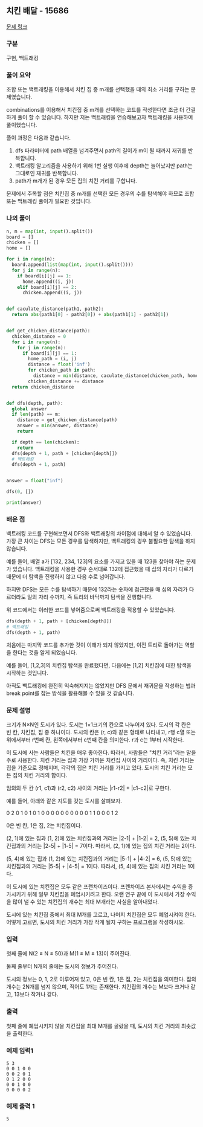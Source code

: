 ## 치킨 배달 - 15686

[문제 링크](https://www.acmicpc.net/problem/15686)

### 구분

구현, 백트래킹

### 풀이 요약

조합 또는 백트래킹을 이용해서 치킨 집 중 m개를 선택했을 때의 최소 거리를 구하는 문제였습니다.

combinations를 이용해서 치킨집 중 m개를 선택하는 코드를 작성한다면 조금 더 간결하게 풀이 할 수 있습니다. 하지만 저는 백트래킹을 연습해보고자 백트래킹을 사용하여 풀이했습니다.

풀이 과정은 다음과 같습니다.

1. dfs 파라미터에 path 배열을 넘겨주면서 path의 길이가 m이 될 때까지 재귀를 반복합니다.
2. 백트래킹 알고리즘을 사용하기 위해 1번 실행 이후에 depth는 늘어났지만 path는 그대로인 재귀를 반복합니다.
3. path가 m개가 된 경우 모든 집의 치킨 거리를 구합니다.

문제에서 주목할 점은 치킨집 중 m개를 선택한 모든 경우의 수를 탐색해야 하므로 조합 또는 백트래킹 풀이가 필요한 것입니다.

### 나의 풀이

```python
n, m = map(int, input().split())
board = []
chicken = []
home = []

for i in range(n):
  board.append(list(map(int, input().split())))
  for j in range(n):
    if board[i][j] == 1:
      home.append((i, j))
    elif board[i][j] == 2:
      chicken.append((i, j))


def caculate_distance(path1, path2):
  return abs(path1[0] - path2[0]) + abs(path1[1] - path2[1])


def get_chicken_distance(path):
  chicken_distance = 0
  for i in range(n):
    for j in range(n):
      if board[i][j] == 1:
        home_path = (i, j)
        distance = float('inf')
        for chicken_path in path:
          distance = min(distance, caculate_distance(chicken_path, home_path))
        chicken_distance += distance
  return chicken_distance


def dfs(depth, path):
  global answer
  if len(path) == m:
    distance = get_chicken_distance(path)
    answer = min(answer, distance)
    return

  if depth == len(chicken):
    return
  dfs(depth + 1, path + [chicken[depth]])
  # 백트래킹
  dfs(depth + 1, path)


answer = float("inf")

dfs(0, [])

print(answer)
```

### 배운 점

백트래킹 코드를 구현해보면서 DFS와 백트래킹의 차이점에 대해서 알 수 있었습니다. 가장 큰 차이는 DFS는 모든 경우를 탐색하지만, 백트래킹의 경우 불필요한 탐색을 하지 않습니다.

예를 들어, 배열 a가 [132, 234, 123]의 요소를 가지고 있을 때 123을 찾아야 하는 문제가 있습니다. 백트래킹을 사용한 경우 순서대로 132에 접근했을 때 십의 자리가 다르기 때문에 더 탐색을 진행하지 않고 다음 수로 넘어갑니다.

하지만 DFS는 모든 수를 탐색하기 때문에 132라는 숫자에 접근했을 때 십의 자리가 다르더라도 일의 자리 수까지, 즉 트리의 바닥까지 탐색을 진행합니다.

위 코드에서는 이러한 코드를 넣어줌으로써 백트래킹을 적용할 수 있었습니다.

```python
dfs(depth + 1, path + [chicken[depth]])
# 백트래킹
dfs(depth + 1, path)
```

처음에는 마지막 코드를 추가한 것이 이해가 되지 않았지만, 이전 트리로 돌아가는 역할을 한다는 것을 알게 되었습니다.

예를 들어, [1,2,3]의 치킨집 탐색을 완료했다면, 다음에는 [1,2] 치킨집에 대한 탐색을 시작하는 것입니다.

아직도 백트래킹에 완전히 익숙해지지는 않았지만 DFS 문에서 재귀문을 작성하는 법과 break point를 잡는 방식을 활용해볼 수 있을 것 같습니다.

### 문제 설명

크기가 N×N인 도시가 있다. 도시는 1×1크기의 칸으로 나누어져 있다. 도시의 각 칸은 빈 칸, 치킨집, 집 중 하나이다. 도시의 칸은 (r, c)와 같은 형태로 나타내고, r행 c열 또는 위에서부터 r번째 칸, 왼쪽에서부터 c번째 칸을 의미한다. r과 c는 1부터 시작한다.

이 도시에 사는 사람들은 치킨을 매우 좋아한다. 따라서, 사람들은 "치킨 거리"라는 말을 주로 사용한다. 치킨 거리는 집과 가장 가까운 치킨집 사이의 거리이다. 즉, 치킨 거리는 집을 기준으로 정해지며, 각각의 집은 치킨 거리를 가지고 있다. 도시의 치킨 거리는 모든 집의 치킨 거리의 합이다.

임의의 두 칸 (r1, c1)과 (r2, c2) 사이의 거리는 |r1-r2| + |c1-c2|로 구한다.

예를 들어, 아래와 같은 지도를 갖는 도시를 살펴보자.

0 2 0 1 0
1 0 1 0 0
0 0 0 0 0
0 0 0 1 1
0 0 0 1 2

0은 빈 칸, 1은 집, 2는 치킨집이다.

(2, 1)에 있는 집과 (1, 2)에 있는 치킨집과의 거리는 |2-1| + |1-2| = 2, (5, 5)에 있는 치킨집과의 거리는 |2-5| + |1-5| = 7이다. 따라서, (2, 1)에 있는 집의 치킨 거리는 2이다.

(5, 4)에 있는 집과 (1, 2)에 있는 치킨집과의 거리는 |5-1| + |4-2| = 6, (5, 5)에 있는 치킨집과의 거리는 |5-5| + |4-5| = 1이다. 따라서, (5, 4)에 있는 집의 치킨 거리는 1이다.

이 도시에 있는 치킨집은 모두 같은 프랜차이즈이다. 프렌차이즈 본사에서는 수익을 증가시키기 위해 일부 치킨집을 폐업시키려고 한다. 오랜 연구 끝에 이 도시에서 가장 수익을 많이 낼 수 있는 치킨집의 개수는 최대 M개라는 사실을 알아내었다.

도시에 있는 치킨집 중에서 최대 M개를 고르고, 나머지 치킨집은 모두 폐업시켜야 한다. 어떻게 고르면, 도시의 치킨 거리가 가장 작게 될지 구하는 프로그램을 작성하시오.

### 입력

첫째 줄에 N(2 ≤ N ≤ 50)과 M(1 ≤ M ≤ 13)이 주어진다.

둘째 줄부터 N개의 줄에는 도시의 정보가 주어진다.

도시의 정보는 0, 1, 2로 이루어져 있고, 0은 빈 칸, 1은 집, 2는 치킨집을 의미한다. 집의 개수는 2N개를 넘지 않으며, 적어도 1개는 존재한다. 치킨집의 개수는 M보다 크거나 같고, 13보다 작거나 같다.

### 출력

첫째 줄에 폐업시키지 않을 치킨집을 최대 M개를 골랐을 때, 도시의 치킨 거리의 최솟값을 출력한다.

### 예제 입력1

```
5 3
0 0 1 0 0
0 0 2 0 1
0 1 2 0 0
0 0 1 0 0
0 0 0 0 2
```

### 예제 출력 1

```
5
```
